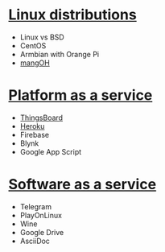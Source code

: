 # [Linux distributions](Linux%20distributions)
* Linux vs BSD
* CentOS
* Armbian with Orange Pi
* [mangOH](mangOH)

# [Platform as a service](Platform%20as%20a%20service.md)
* [ThingsBoard](ThingsBoard)
* [Heroku](Platform%20as%20a%20service.md#heroku)
* Firebase
* Blynk
* Google App Script
# [Software as a service](Software%20as%20a%20service.md)
* Telegram
* PlayOnLinux
* Wine
* Google Drive
* AsciiDoc

